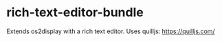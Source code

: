 # rich-text-editor-bundle
Extends os2display with a rich text editor. Uses quilljs: https://quilljs.com/
